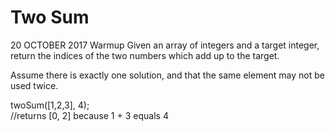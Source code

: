 # Two Sum
20 OCTOBER 2017
Warmup
Given an array of integers and a target integer, return the indices of the two numbers which add up to the target.

Assume there is exactly one solution, and that the same element may not be used twice.

twoSum([1,2,3], 4);  
//returns [0, 2] because 1 + 3 equals 4